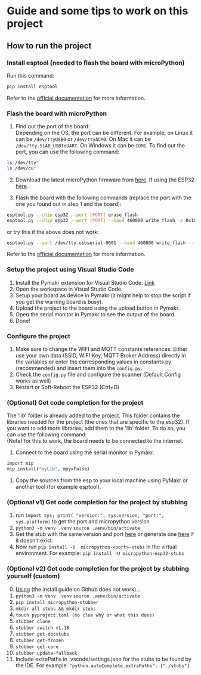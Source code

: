 # Guide and some tips to work on this project

## How to run the project

### Install esptool (needed to flash the board with microPython)   
Run this command:
``` bash
pip install esptool
```
Refer to the [official documentation](https://docs.espressif.com/projects/esptool/en/latest/esp32/) for more information.

### Flash the board with microPython
1. Find out the port of the board:  
Depending on the OS, the port can be different. For example, on Linux it can be ```/dev/ttyUSB0``` or ```/dev/ttyACM0```. On Mac it can be ```/dev/tty.SLAB_USBtoUART```. On Windows it can be ```COM1```. To find out the port, you can use the following command:

``` bash
ls /dev/tty* 
ls /dev/cu*
```  

2. Download the latest microPython firmware from [here](https://micropython.org/download/). If using the ESP32 [here](https://micropython.org/download/esp32/).

3. Flash the board with the following commands (replace the port with the one you found out in step 1 and the board):

``` bash
esptool.py --chip esp32 --port [PORT] erase_flash
esptool.py --chip esp32 --port [PORT] --baud 460800 write_flash -z 0x1000 [FIRMWARE.bin]
```

or try this if the above does not work:

``` bash
esptool.py --port /dev/tty.usbserial-0001 --baud 460800 write_flash --flash_size=detect 0 [FIRMWARE.bin]
```

Refer to the [official documentation](https://docs.micropython.org/en/latest/esp8266/tutorial/intro.html#deploying-the-firmware) for more information.

### Setup the project using Visual Studio Code
1. Install the Pymakr extension for Visual Studio Code. [Link](https://marketplace.visualstudio.com/items?itemName=pycom.Pymakr)
2. Open the workspace in Visual Studio Code.
3. Setup your board as device in Pymakr (it might help to stop the script if you get the warning board is busy).
4. Upload the project to the board using the upload button in Pymakr.
5. Open the serial monitor in Pymakr to see the output of the board.
6. Done!

### Configure the project
1. Make sure to change the WIFI and MQTT constants references. Either use your own data (SSID, WIFI Key, MQTT Broker Address) directly in the variables or enter the corresponding values in constants.py (recommended) and insert them into the `config.py`.
2. Check the `config.py` file and configure the scanner (Default Config works as well)
3. Restart or Soft-Reboot the ESP32 (Ctrl+D)

### (Optional) Get code completion for the project  
The 'lib' folder is already added to the project. This folder contains the libraries needed for the project (the ones that are specific to the esp32). If you want to add more libraries, add them to the 'lib' folder. To do so, you can use the following command:   
(Note) for this to work, the board needs to be connected to the internet.
1. Connect to the board using the serial monitor in Pymakr.
```bash
import mip
mip.install("myLib", mpy=False)
```
1. Copy the sources from the esp to your local machine using PyMakr or another tool (for example esptool).

### (Optional v1) Get code completion for the project by stubbing
1. run `import sys; print( "version:", sys.version, "port:", sys.platform)` to get the port and micropython version
2. `python3 -m venv .venv` `source .venv/bin/activate` 
3. Get the stub with the same version and port [here](https://github.com/Josverl/micropython-stubs/tree/main/stubs) or generate one [here](https://github.com/Josverl/micropython-stubber#readme) if it doesn't exist.
4. Now run `pip install -U  micropython-<port>-stubs` in the virtual environment. For example: `pip install -U micropython-esp32-stubs`

### (Optional v2) Get code completion for the project by stubbing yourself (custom)
0. [Using](https://github.com/Josverl/micropython-stubber#readme) (the install guide on Github does not work)...
1. `python3 -m venv .venv` `source .venv/bin/activate` 
2. `pip install micropython-stubber`
3. `mkdir all-stubs && mkdir stubs`
4. `touch pyproject.toml (no clue why or what this does)`
5. `stubber clone`
6. `stubber switch v1.18`   
7. `stubber get-docstubs`
8. `stubber get-frozen`  
9. `stubber get-core`
10. `stubber update-fallback`
11. Include extraPaths in .vscode/settings.json for the stubs to be found by the IDE. For example: `"python.autoComplete.extraPaths": ["./stubs"]`